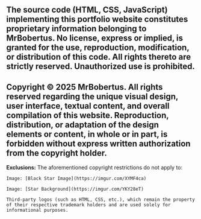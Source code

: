 ## The source code (HTML, CSS, JavaScript) implementing this portfolio website constitutes proprietary information belonging to MrBobertus. No license, express or implied, is granted for the use, reproduction, modification, or distribution of this code. All rights thereto are strictly reserved. Unauthorized use is prohibited.

## Copyright © 2025 MrBobertus. All rights reserved regarding the unique visual design, user interface, textual content, and overall compilation of this website. Reproduction, distribution, or adaptation of the design elements or content, in whole or in part, is forbidden without express written authorization from the copyright holder.

**Exclusions:**
The aforementioned copyright restrictions do not apply to:

    Image: [Black Star Image](https://imgur.com/XYMF4ca)

    Image: [Star Background](https://imgur.com/YKY28eT)

    Third-party logos (such as HTML, CSS, etc.), which remain the property of their respective trademark holders and are used solely for informational purposes.

